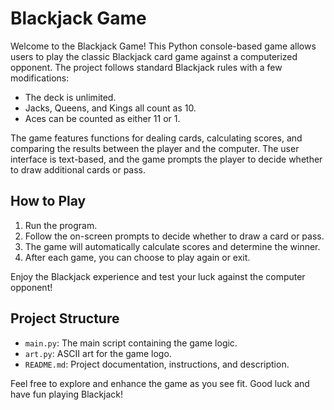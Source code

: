 # Blackjack Game

Welcome to the Blackjack Game! This Python console-based game allows users to play the classic Blackjack card game against a computerized opponent. The project follows standard Blackjack rules with a few modifications:

- The deck is unlimited.
- Jacks, Queens, and Kings all count as 10.
- Aces can be counted as either 11 or 1.

The game features functions for dealing cards, calculating scores, and comparing the results between the player and the computer. The user interface is text-based, and the game prompts the player to decide whether to draw additional cards or pass.

## How to Play

1. Run the program.
2. Follow the on-screen prompts to decide whether to draw a card or pass.
3. The game will automatically calculate scores and determine the winner.
4. After each game, you can choose to play again or exit.

Enjoy the Blackjack experience and test your luck against the computer opponent!

## Project Structure

- `main.py`: The main script containing the game logic.
- `art.py`: ASCII art for the game logo.
- `README.md`: Project documentation, instructions, and description.

Feel free to explore and enhance the game as you see fit. Good luck and have fun playing Blackjack!
